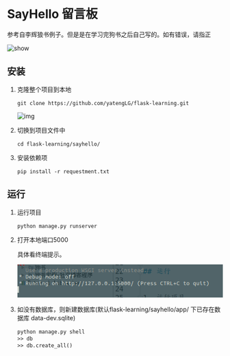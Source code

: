 # SayHello 留言板

参考自李辉狼书例子。但是是在学习完狗书之后自己写的。如有错误，请指正

![show](imgs/1.png)
## 安装

1. 克隆整个项目到本地
    ```text 
    git clone https://github.com/yatengLG/flask-learning.git
    ```
    ![img](imgs/clone.png)

2. 切换到项目文件中
    ```text
    cd flask-learning/sayhello/
    ```
3. 安装依赖项
    ```text
    pip install -r requestment.txt
    ```
## 运行


1. 运行项目
    ```text
    python manage.py runserver
    ```

2. 打开本地端口5000

    具体看终端提示。
    
    ![2](imgs/2.png)
    
    
3. 如没有数据库，则新建数据库(默认flask-learning/sayhello/app/ 下已存在数据库 data-dev.sqlite)

    ```text
    python manage.py shell
    >> db
    >> db.create_all()
    ```
 